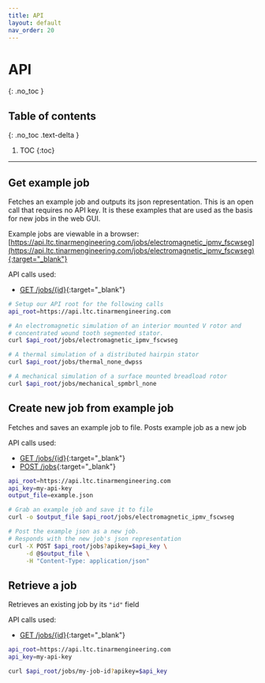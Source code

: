 ```yaml
---
title: API
layout: default
nav_order: 20
---
```


# API
{: .no_toc }

## Table of contents
{: .no_toc .text-delta }

1. TOC
{:toc}

---

## Get example job

Fetches an example job and outputs its json representation.  This is an open call that requires no API key.  It is these examples that are used as the basis for new jobs in the web GUI.

Example jobs are viewable in a browser:
[https://api.ltc.tinarmengineering.com/jobs/electromagnetic_ipmv_fscwseg](https://api.ltc.tinarmengineering.com/jobs/electromagnetic_ipmv_fscwseg){:target="_blank"}

API calls used:

- [GET /jobs/{id}](https://api.ltc.tinarmengineering.com/docs/index.html#/jobs/get_jobs__id_){:target="_blank"}

```bash
# Setup our API root for the following calls
api_root=https://api.ltc.tinarmengineering.com

# An electromagnetic simulation of an interior mounted V rotor and 
# concentrated wound tooth segmented stator.
curl $api_root/jobs/electromagnetic_ipmv_fscwseg

# A thermal simulation of a distributed hairpin stator
curl $api_root/jobs/thermal_none_dwpss

# A mechanical simulation of a surface mounted breadload rotor
curl $api_root/jobs/mechanical_spmbrl_none
```

## Create new job from example job

Fetches and saves an example job to file.  Posts example job as a new job

API calls used:

- [GET /jobs/{id}](https://api.ltc.tinarmengineering.com/docs/index.html#/jobs/get_jobs__id_){:target="_blank"}
- [POST /jobs](https://api.ltc.tinarmengineering.com/docs/index.html#/jobs/post_jobs){:target="_blank"}

```bash
api_root=https://api.ltc.tinarmengineering.com
api_key=my-api-key
output_file=example.json

# Grab an example job and save it to file
curl -o $output_file $api_root/jobs/electromagnetic_ipmv_fscwseg

# Post the example json as a new job.
# Responds with the new job's json representation
curl -X POST $api_root/jobs?apikey=$api_key \
     -d @$output_file \
     -H "Content-Type: application/json"
```

## Retrieve a job

Retrieves an existing job by its ```"id"``` field

API calls used:

- [GET /jobs/{id}](https://api.ltc.tinarmengineering.com/docs/index.html#/jobs/get_jobs__id_){:target="_blank"}

```bash
api_root=https://api.ltc.tinarmengineering.com
api_key=my-api-key

curl $api_root/jobs/my-job-id?apikey=$api_key
```

